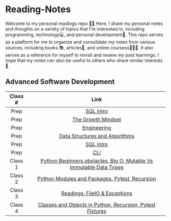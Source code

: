 # Reading-Notes
Welcome to my personal readings repo 🐱‍👤 Here, I share my personal notes and thoughts on a variety of topics that I'm interested in, including programming, technology💻, and personal development🚀. This repo serves as a platform for me to organize and consolidate my notes from various sources, including books 📚, articles📃, and online coursess👨🏻‍💻. It also serves as a reference for myself to revisit and review my past learnings. I hope that my notes can also be useful to others who share similar interests🤟. 
## Advanced Software Development
| Class # | Link |
|:-------:|:----:|
| Prep |[SQL intro](https://github.com/mshnas9/Reading-Notes/blob/main/src/SQL_Intro.md)|
| Prep |[The Growth Mindset](https://github.com/mshnas9/Reading-Notes/blob/main/src/The%20Growth%20Mindset.md)|
| Prep |[Engineering](https://github.com/mshnas9/Reading-Notes/blob/main/src/Engineering.md)|
| Prep |[Data Structures and Algorithms](https://github.com/mshnas9/Reading-Notes/blob/main/src/dsa.md)|
| Prep |[SQL intro](https://github.com/mshnas9/Reading-Notes/blob/main/src/SQL_Intro.md)|
| Prep |[CLI](https://github.com/mshnas9/Reading-Notes/blob/main/src/cli.md)|
| Class 1 |[Python Beginners obstacles, Big O, Mutable Vs Immutable Data Types ](https://github.com/mshnas9/Reading-Notes/blob/main/src/Class1.md)|
| Class 2 |[Python Modules and Packages, Pytest, Recursion](https://github.com/mshnas9/Reading-Notes/blob/main/src/Class2.md)|
| Class 3 |[Readings: FileIO & Exceptions](https://github.com/mshnas9/Reading-Notes/blob/main/src/class3.md)|
| Class 4 |[Classes and Objects in Python, Recursion, Pytest Fixtures](https://github.com/mshnas9/Reading-Notes/blob/main/src/class4.md)|

